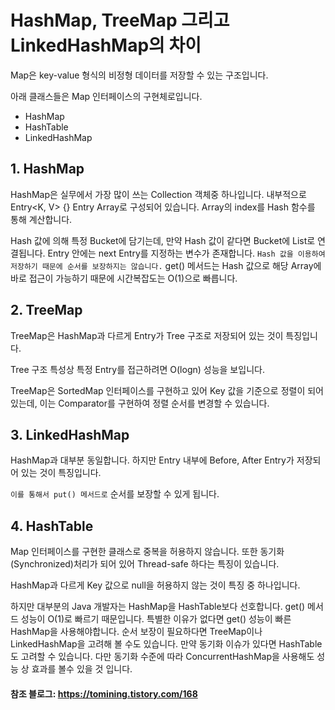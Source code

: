 # HashMap, TreeMap 그리고 LinkedHashMap의 차이

Map은 key-value 형식의 비정형 데이터를 저장할 수 있는 구조입니다. 

아래 클래스들은 Map 인터페이스의 구현체로입니다.

- HashMap
- HashTable
- LinkedHashMap

## 1. HashMap

HashMap은 실무에서 가장 많이 쓰는 Collection 객체중 하나입니다. 내부적으로 Entry<K, V> {} Entry Array로 구성되어 있습니다. Array의 index를 Hash 함수를 통해 계산합니다.

Hash 값에 의해 특정 Bucket에 담기는데, 만약 Hash 값이 같다면 Bucket에 List로 연결됩니다. Entry 안에는 next Entry를 지정하는 변수가 존재합니다.
`Hash 값을 이용하여 저장하기 때문에 순서를 보장하지는 않습니다.` get() 메서드는 Hash 값으로 해당 Array에 바로 접근이 가능하기 때문에 시간복잡도는 O(1)으로 빠릅니다.

## 2. TreeMap

TreeMap은 HashMap과 다르게 Entry가 Tree 구조로 저장되어 있는 것이 특징입니다.

Tree 구조 특성상 특정 Entry를 접근하려면 O(logn) 성능을 보입니다.

TreeMap은 SortedMap 인터페이스를 구현하고 있어 Key 값을 기준으로 정렬이 되어 있는데, 이는 Comparator를 구현하여 정렬 순서를 변경할 수 있습니다.

## 3. LinkedHashMap

HashMap과 대부분 동일합니다. 하지만 Entry 내부에 Before, After Entry가 저장되어 있는 것이 특징입니다.

`이를 통해서 put() 메서드로` 순서를 보장할 수 있게 됩니다.

## 4. HashTable

Map 인터페이스를 구현한 클래스로 중복을 허용하지 않습니다. 또한 동기화(Synchronized)처리가 되어 있어 Thread-safe 하다는 특징이 있습니다.

HashMap과 다르게 Key 값으로 null을 허용하지 않는 것이 특징 중 하나입니다.

하지만 대부분의 Java 개발자는 HashMap을 HashTable보다 선호합니다. get() 메서드 성능이 O(1)로 빠르기 때문입니다. 특별한 이유가 없다면 get() 성능이 빠른 HashMap을 사용해야합니다. 순서 보장이 필요하다면 TreeMap이나 LinkedHashMap을 고려해 볼 수도 있습니다. 만약 동기화 이슈가 있다면 HashTable도 고려할 수 있습니다. 다만 동기화 수준에 따라 ConcurrentHashMap을 사용해도 성능 상 효과를 볼수 있을 것 입니다.


#### 참조 블로그: https://tomining.tistory.com/168




